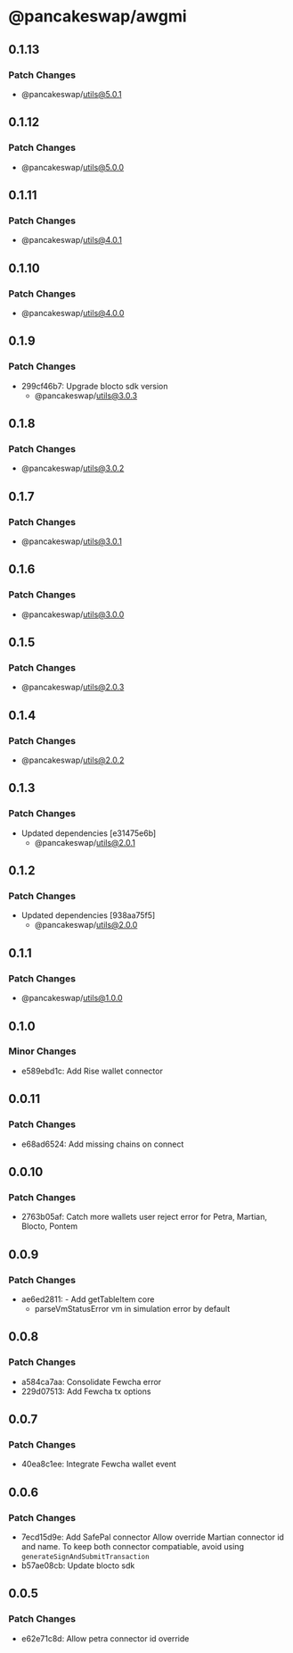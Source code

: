 # @pancakeswap/awgmi

## 0.1.13

### Patch Changes

- @pancakeswap/utils@5.0.1

## 0.1.12

### Patch Changes

- @pancakeswap/utils@5.0.0

## 0.1.11

### Patch Changes

- @pancakeswap/utils@4.0.1

## 0.1.10

### Patch Changes

- @pancakeswap/utils@4.0.0

## 0.1.9

### Patch Changes

- 299cf46b7: Upgrade blocto sdk version
  - @pancakeswap/utils@3.0.3

## 0.1.8

### Patch Changes

- @pancakeswap/utils@3.0.2

## 0.1.7

### Patch Changes

- @pancakeswap/utils@3.0.1

## 0.1.6

### Patch Changes

- @pancakeswap/utils@3.0.0

## 0.1.5

### Patch Changes

- @pancakeswap/utils@2.0.3

## 0.1.4

### Patch Changes

- @pancakeswap/utils@2.0.2

## 0.1.3

### Patch Changes

- Updated dependencies [e31475e6b]
  - @pancakeswap/utils@2.0.1

## 0.1.2

### Patch Changes

- Updated dependencies [938aa75f5]
  - @pancakeswap/utils@2.0.0

## 0.1.1

### Patch Changes

- @pancakeswap/utils@1.0.0

## 0.1.0

### Minor Changes

- e589ebd1c: Add Rise wallet connector

## 0.0.11

### Patch Changes

- e68ad6524: Add missing chains on connect

## 0.0.10

### Patch Changes

- 2763b05af: Catch more wallets user reject error for Petra, Martian, Blocto, Pontem

## 0.0.9

### Patch Changes

- ae6ed2811: - Add getTableItem core
  - parseVmStatusError vm in simulation error by default

## 0.0.8

### Patch Changes

- a584ca7aa: Consolidate Fewcha error
- 229d07513: Add Fewcha tx options

## 0.0.7

### Patch Changes

- 40ea8c1ee: Integrate Fewcha wallet event

## 0.0.6

### Patch Changes

- 7ecd15d9e: Add SafePal connector
  Allow override Martian connector id and name. To keep both connector compatiable, avoid using `generateSignAndSubmitTransaction`
- b57ae08cb: Update blocto sdk

## 0.0.5

### Patch Changes

- e62e71c8d: Allow petra connector id override
